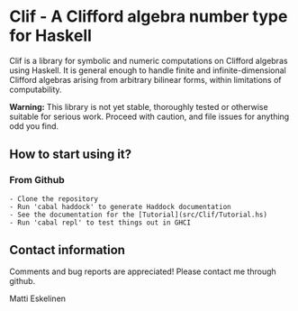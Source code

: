 # Clif - A Clifford algebra number type for Haskell

Clif is a library for symbolic and numeric computations on Clifford algebras using Haskell. It is general enough to handle finite and infinite-dimensional Clifford algebras arising from arbitrary bilinear forms, within limitations of computability.

**Warning:** This library is not yet stable, thoroughly tested or otherwise suitable for serious work. Proceed with caution, and file issues for anything odd you find.

## How to start using it?

### From Github

    - Clone the repository
    - Run 'cabal haddock' to generate Haddock documentation
    - See the documentation for the [Tutorial](src/Clif/Tutorial.hs)
    - Run 'cabal repl' to test things out in GHCI

## Contact information

Comments and bug reports are appreciated! Please contact me through github.

Matti Eskelinen
